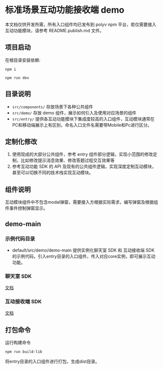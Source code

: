 # 标准场景互动功能接收端 demo
本文档仅供开发所需，所有入口组件均已发布到 polyv npm 平台，若仅需要接入互动功能模块，请参考 README.publish.md 文件。

## 项目启动
在根目录安装依赖:
```
npm i
```

```
npm run dev
```


## 目录说明
- `src/components/`
  存放场景下各种公共组件
- `src/demo/`
  存放 demo 组件，展示如何引入及使用对应场景的组件
- `src/entry/`
  提供各互动功能模块下集成度较高的入口组件，互动模块通常在PC和移动端展示上有区别，命名入口文件名需要带Mobile和Pc进行区分。

## 定制化修改
1. 使用现成的大部分公共组件，参考 entry 组件部分逻辑，实现小范围的修改定制，比如修改提示消息效果、修改答题过程交互效果等
2. 参考互动功能 SDK 的 API 及现有的公共组件逻辑，实现深度定制互动模块，甚至可以切换不同的技术栈实现互动模块。


## 组件说明
互动模块组件中不包含modal弹窗，需要接入方根据实际需求，编写弹窗及根据组件事件控制弹窗显示。

## demo-main
### 示例代码目录
- default/src/demo/demo-main
  提供实例化聊天室 SDK 和 互动接收端 SDK 的示例代码，引入entry目录的入口组件，传入对应core实例，即可展示互动功能。
### 聊天室 SDK
[文档](https://help.polyv.net/index.html#/live/js/chat_js_sdk_api)
### 互动接收端 SDK
[文档](https://help.polyv.net/index.html#/live/js/new_sdk/interactions_receive_sdk/sdk/overview)

## 打包命令
运行构建命令
```
npm run build-lib
```
将entry目录的入口组件进行打包，生成dist目录。

